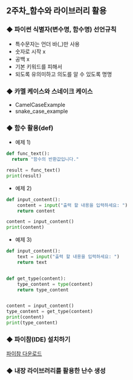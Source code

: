 ## 2주차_함수와 라이브러리 활용


### ◆ 파이썬 식별자(변수명, 함수명) 선언규칙
- 특수문자는 언더 바(_)만 사용
- 숫자로 시작 x
- 공백 x
- 기본 키워드를 피해서
- 되도록 유의미하고 의도를 알 수 있도록 명명


### ◆ 카멜 케이스와 스네이크 케이스
- CamelCaseExample
- snake_case_example

### ◆ 함수 활용(def)
- 예제 1)
  
```python
def func_text():
  return "함수의 반환값입니다."

result = func_text()
print(result)
```

- 예제 2)
  
```python
def input_content():
    content = input("출력 할 내용을 입력하세요: ")
    return content

content = input_content()
print(content)
```

- 예제 3)
  
```python
def input_content():
    text = input("출력 할 내용을 입력하세요: ")
    return text


def get_type(content):
    type_content = type(content)
    return type_content


content = input_content()
type_content = get_type(content)
print(content)
print(type_content)
```


### ◆ 파이참(IDE) 설치하기
[파이참 다운로드](https://www.jetbrains.com/pycharm/download/?section=windows)


### ◆ 내장 라이브러리를 활용한 난수 생성
